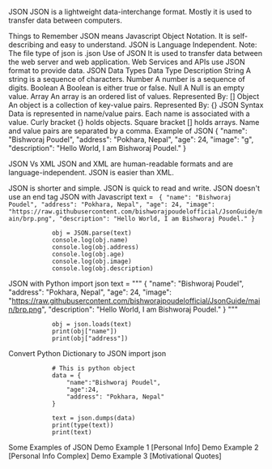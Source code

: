 JSON
JSON is a lightweight data-interchange format. Mostly it is used to transfer data between computers.

Things to Remember
JSON means Javascript Object Notation.
It is self-describing and easy to understand.
JSON is Language Independent.
Note: The file type of json is .json
Use of JSON
It is used to transfer data between the web server and web application.
Web Services and APIs use JSON format to provide data.
JSON Data Types
Data Type	Description
String	A string is a sequence of characters.
Number	A number is a sequence of digits.
Boolean	A Boolean is either true or false.
Null	A Null is an empty value.
Array	An array is an ordered list of values. Represented By: []
Object	An object is a collection of key-value pairs. Represented By: {}
JSON Syntax
Data is represented in name/value pairs.
Each name is associated with a value.
Curly bracket {} holds objects.
Square bracket [] holds arrays.
Name and value pairs are separated by a comma.
Example of JSON
            {
                "name": "Bishworaj Poudel",
                "address": "Pokhara, Nepal",
                "age": 24,
                "image": "g",
                "description": "Hello World, I am Bishworaj Poudel."
            }
        
JSON Vs XML
JSON and XML are human-readable formats and are language-independent. JSON is easier than XML.

JSON is shorter and simple.
JSON is quick to read and write.
JSON doesn't use an end tag
JSON with Javascript
              text = ` {
                    "name": "Bishworaj Poudel",
                    "address": "Pokhara, Nepal",
                    "age": 24,
                    "image": "https://raw.githubusercontent.com/bishworajpoudelofficial/JsonGuide/main/brp.png",
                    "description": "Hello World, I am Bishworaj Poudel."
                }`

                obj = JSON.parse(text)
                console.log(obj.name)
                console.log(obj.address)
                console.log(obj.age)
                console.log(obj.image)
                console.log(obj.description)
            
JSON with Python
                import json
                text = """ {
                                    "name": "Bishworaj Poudel",
                                    "address": "Pokhara, Nepal",
                                    "age": 24,
                                    "image": "https://raw.githubusercontent.com/bishworajpoudelofficial/JsonGuide/main/brp.png",
                                    "description": "Hello World, I am Bishworaj Poudel."
                                } """
                
                obj = json.loads(text)
                print(obj["name"])
                print(obj["address"])
            
Convert Python Dictionary to JSON
                import json

                # This is python object
                data = {
                    "name":"Bishworaj Poudel",
                    "age":24,
                    "address": "Pokhara, Nepal"
                } 
                
                text = json.dumps(data)
                print(type(text))
                print(text)
            
Some Examples of JSON
Demo Example 1 [Personal Info]
Demo Example 2 [Personal Info Complex]
Demo Example 3 [Motivational Quotes]
